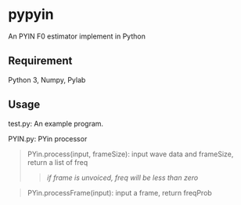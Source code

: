 # pypyin
An PYIN F0 estimator implement in Python

## Requirement
Python 3, Numpy, Pylab

## Usage
test.py: An example program.

PYIN.py: PYin processor
> PYin.process(input, frameSize): input wave data and frameSize, return a list of freq
>>  *if frame is unvoiced, freq will be less than zero*

> PYin.processFrame(input): input a frame, return freqProb
